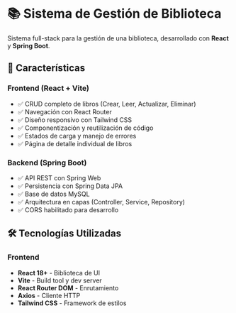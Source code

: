 # 📚 Sistema de Gestión de Biblioteca

Sistema full-stack para la gestión de una biblioteca, desarrollado con **React** y **Spring Boot**.

## 🚀 Características

### Frontend (React + Vite)
- ✅ CRUD completo de libros (Crear, Leer, Actualizar, Eliminar)
- ✅ Navegación con React Router
- ✅ Diseño responsivo con Tailwind CSS
- ✅ Componentización y reutilización de código
- ✅ Estados de carga y manejo de errores
- ✅ Página de detalle individual de libros

### Backend (Spring Boot)
- ✅ API REST con Spring Web
- ✅ Persistencia con Spring Data JPA
- ✅ Base de datos MySQL
- ✅ Arquitectura en capas (Controller, Service, Repository)
- ✅ CORS habilitado para desarrollo

## 🛠️ Tecnologías Utilizadas

### Frontend
- **React 18+** - Biblioteca de UI
- **Vite** - Build tool y dev server
- **React Router DOM** - Enrutamiento
- **Axios** - Cliente HTTP
- **Tailwind CSS** - Framework de estilos